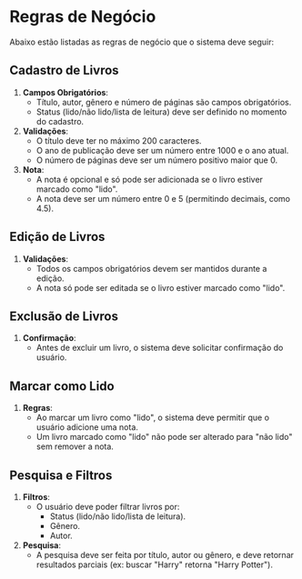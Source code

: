 # Regras de Negócio

Abaixo estão listadas as regras de negócio que o sistema deve seguir:

## Cadastro de Livros
1. **Campos Obrigatórios**:
   - Título, autor, gênero e número de páginas são campos obrigatórios.
   - Status (lido/não lido/lista de leitura) deve ser definido no momento do cadastro.
2. **Validações**:
   - O título deve ter no máximo 200 caracteres.
   - O ano de publicação deve ser um número entre 1000 e o ano atual.
   - O número de páginas deve ser um número positivo maior que 0.
3. **Nota**:
   - A nota é opcional e só pode ser adicionada se o livro estiver marcado como "lido".
   - A nota deve ser um número entre 0 e 5 (permitindo decimais, como 4.5).

## Edição de Livros
1. **Validações**:
   - Todos os campos obrigatórios devem ser mantidos durante a edição.
   - A nota só pode ser editada se o livro estiver marcado como "lido".

## Exclusão de Livros
1. **Confirmação**:
   - Antes de excluir um livro, o sistema deve solicitar confirmação do usuário.

## Marcar como Lido
1. **Regras**:
   - Ao marcar um livro como "lido", o sistema deve permitir que o usuário adicione uma nota.
   - Um livro marcado como "lido" não pode ser alterado para "não lido" sem remover a nota.

## Pesquisa e Filtros
1. **Filtros**:
   - O usuário deve poder filtrar livros por:
     - Status (lido/não lido/lista de leitura).
     - Gênero.
     - Autor.
2. **Pesquisa**:
   - A pesquisa deve ser feita por título, autor ou gênero, e deve retornar resultados parciais (ex: buscar "Harry" retorna "Harry Potter").